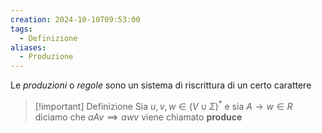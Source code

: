 ```yaml
---
creation: 2024-10-10T09:53:00
tags:
  - Definizione
aliases:
  - Produzione
---
```

Le *produzioni* o *regole* sono un sistema di riscrittura di un certo carattere

>[!important] Definizione
>Sia $u,v,w \in (V \cup \Sigma)^*$ e sia $A \to w\in R$ diciamo che $aAv \implies awv$ viene chiamato **produce**

